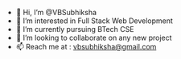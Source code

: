 - 👋 Hi, I’m @VBSubhiksha
- 👀 I’m interested in Full Stack Web Development
- 🌱 I’m currently pursuing BTech CSE 
- 💞️ I’m looking to collaborate on any new project
- 📫 Reach me at : vbsubhiksha@gmail.com

<!---
VBSubhiksha/VBSubhiksha is a ✨ special ✨ repository because its `README.md` (this file) appears on your GitHub profile.
You can click the Preview link to take a look at your changes.
--->
